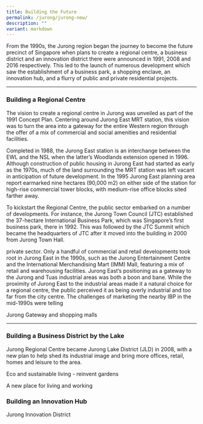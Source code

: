 ```yaml
---
title: Building the Future
permalink: /jurong/jurong-new/
description: ""
variant: markdown
---
```

From the 1990s, the Jurong region began the journey to become the future precinct of Singapore when plans to create a regional centre, a business district and an innovation district there were announced in 1991, 2008 and 2016 respectively. This led to the launch of numerous development which saw the establishment of a business park, a shopping enclave, an innovation hub, and a flurry of public and private residential projects.

---

### **Building a Regional Centre**

The vision to create a regional centre in Jurong was unveiled as part of the 1991 Concept Plan. Centering around Jurong East MRT station, this vision was to turn the area into a gateway for the entire Western region through the offer of a mix of commercial and social amenities and residential facilities.



Completed in 1988, the Jurong East station is an interchange between the EWL and the NSL when the latter’s Woodlands extension opened in 1996. Although construction of public housing in Jurong East had started as early as the 1970s, much of the land surrounding the MRT station was left vacant in anticipation of future development. In the 1995 Jurong East planning area report earmarked nine hectares (90,000 m2) on either side of the station for high-rise commercial tower blocks, with medium-rise office blocks sited farther away.

To kickstart the Regional Centre, the public sector embarked on a number of developments. For instance, the Jurong Town Council (JTC) established the 37-hectare International Business Park, which was Singapore’s first business park, there in 1992. This was followed by the JTC Summit which became the headquarters of JTC after it moved into the building in 2000 from Jurong Town Hall.

private sector. Only a handful of commercial and retail developments took root in Jurong East in the 1990s, such as the Jurong Entertainment Centre and the International Merchandising Mart (IMM) Mall, featuring a mix of retail and warehousing facilities. Jurong East’s positioning as a gateway to the Jurong and Tuas industrial areas was both a boon and bane. While the proximity of Jurong East to the industrial areas made it a natural choice for a regional centre, the public perceived it as being overly industrial and too far from the city centre. The challenges of marketing the nearby IBP in the mid-1990s were telling



Jurong Gateway and shopping malls

---

### **Building a Business District by the Lake**

Jurong Regional Centre became Jurong Lake District (JLD) in 2008, with a new plan to help shed its industrial image and bring more offices, retail, homes and leisure to the area.

Eco and sustainable living - reinvent gardens

A new place for living and working

### **Building an Innovation Hub**

Jurong Innovation District